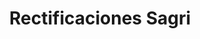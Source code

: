 ---
title: "Rectificaciones Sagri"
url: /parana/rectificaciones-sagri/
shop: reparación de automóviles
---
